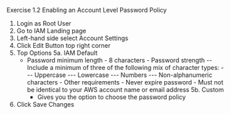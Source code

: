Exercise 1.2 Enabling an Account Level Password Policy

1. Login as Root User
2. Go to IAM Landing page
3. Left-hand side select Account Settings
4. Click Edit Button top right corner
5. Top Options
    5a. IAM Default
      - Password minimum length
            - 8 characters
            - Password strength
                -- Include a minimum of three of the following mix of character types:
                    --- Uppercase
                    --- Lowercase
                    --- Numbers
                    --- Non-alphanumeric characters
            - Other requirements
                - Never expire password
                - Must not be identical to your AWS account name or email address
    5b. Custom
        - Gives you the option to choose the password policy
6. Click Save Changes
